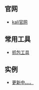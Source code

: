 ## **官网**
- [kali官网](https://www.kali.org/)

## **常用工具**
- [抓包工具](Linux/Kali/抓包工具.md)

## **实例**
- [更新中。。。](Linux/Kali/实例1.md)